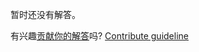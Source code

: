 
暂时还没有解答。

有兴趣[贡献你的解答](https://github.com/BFEdev/BFE.dev-solutions/blob/main/typescript/implement-undefinedtonull-t_zh.md)吗? [Contribute guideline](https://github.com/BFEdev/BFE.dev-solutions#how-to-contribute)

